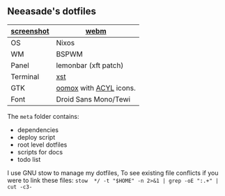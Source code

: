 ## Neeasade's dotfiles

[screenshot](https://u.teknik.io/3924Rl.png) | [webm](https://u.teknik.io/wk6knx.webm)
---------|------
OS		 | Nixos
WM		 | BSPWM
Panel	 | lemonbar (xft patch)
Terminal | [xst](https://github.com/neeasade/xst)
GTK 	 | [oomox](https://github.com/actionless/oomox) with [ACYL](http://pobtott.deviantart.com/art/Any-Color-You-Like-175624910) icons.
Font 	 | Droid Sans Mono/Tewi

The `meta` folder contains:
- dependencies
- deploy script
- root level dotfiles
- scripts for docs
- todo list

I use GNU stow to manage my dotfiles, To see existing file conflicts if you were to link these files: `stow  */ -t "$HOME" -n 2>&1 | grep -oE ":.+" | cut -c3-`
